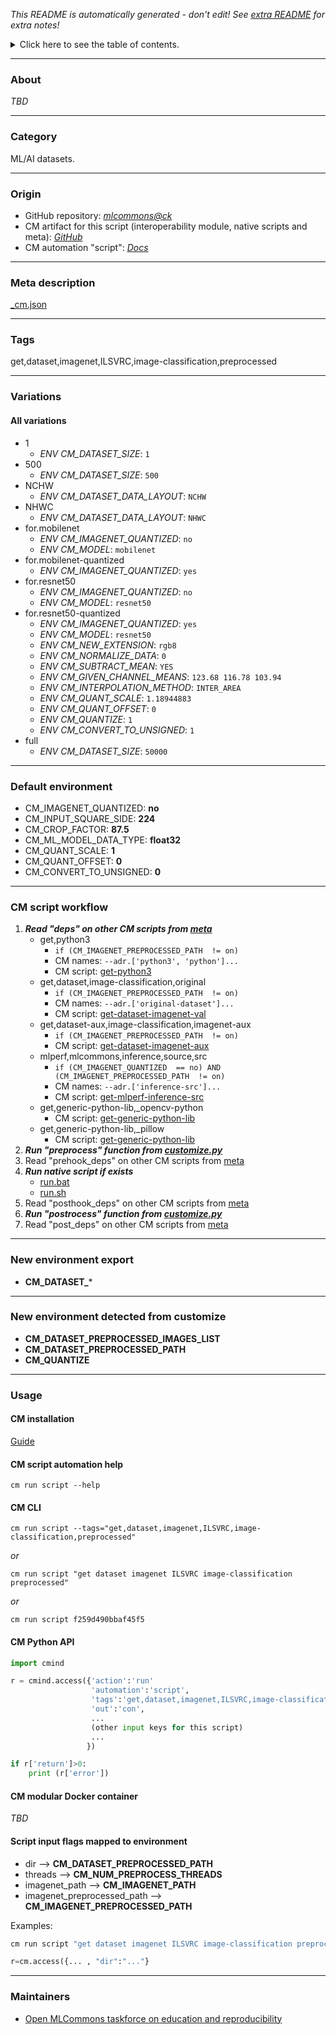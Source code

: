 *This README is automatically generated - don't edit! See [extra README](README-extra.md) for extra notes!*

<details>
<summary>Click here to see the table of contents.</summary>

* [About](#about)
* [Category](#category)
* [Origin](#origin)
* [Meta description](#meta-description)
* [Tags](#tags)
* [Variations](#variations)
  * [ All variations](#all-variations)
* [Default environment](#default-environment)
* [CM script workflow](#cm-script-workflow)
* [New environment export](#new-environment-export)
* [New environment detected from customize](#new-environment-detected-from-customize)
* [Usage](#usage)
  * [ CM installation](#cm-installation)
  * [ CM script automation help](#cm-script-automation-help)
  * [ CM CLI](#cm-cli)
  * [ CM Python API](#cm-python-api)
  * [ CM modular Docker container](#cm-modular-docker-container)
  * [ Script input flags mapped to environment](#script-input-flags-mapped-to-environment)
* [Maintainers](#maintainers)

</details>

___
### About

*TBD*
___
### Category

ML/AI datasets.
___
### Origin

* GitHub repository: *[mlcommons@ck](https://github.com/mlcommons/ck/tree/master/cm-mlops)*
* CM artifact for this script (interoperability module, native scripts and meta): *[GitHub](https://github.com/mlcommons/ck/tree/master/cm-mlops/script/get-preprocessed-dataset-imagenet)*
* CM automation "script": *[Docs](https://github.com/octoml/ck/blob/master/docs/list_of_automations.md#script)*

___
### Meta description
[_cm.json](_cm.json)

___
### Tags
get,dataset,imagenet,ILSVRC,image-classification,preprocessed

___
### Variations
#### All variations
* 1
  - *ENV CM_DATASET_SIZE*: `1`
* 500
  - *ENV CM_DATASET_SIZE*: `500`
* NCHW
  - *ENV CM_DATASET_DATA_LAYOUT*: `NCHW`
* NHWC
  - *ENV CM_DATASET_DATA_LAYOUT*: `NHWC`
* for.mobilenet
  - *ENV CM_IMAGENET_QUANTIZED*: `no`
  - *ENV CM_MODEL*: `mobilenet`
* for.mobilenet-quantized
  - *ENV CM_IMAGENET_QUANTIZED*: `yes`
* for.resnet50
  - *ENV CM_IMAGENET_QUANTIZED*: `no`
  - *ENV CM_MODEL*: `resnet50`
* for.resnet50-quantized
  - *ENV CM_IMAGENET_QUANTIZED*: `yes`
  - *ENV CM_MODEL*: `resnet50`
  - *ENV CM_NEW_EXTENSION*: `rgb8`
  - *ENV CM_NORMALIZE_DATA*: `0`
  - *ENV CM_SUBTRACT_MEAN*: `YES`
  - *ENV CM_GIVEN_CHANNEL_MEANS*: `123.68 116.78 103.94`
  - *ENV CM_INTERPOLATION_METHOD*: `INTER_AREA`
  - *ENV CM_QUANT_SCALE*: `1.18944883`
  - *ENV CM_QUANT_OFFSET*: `0`
  - *ENV CM_QUANTIZE*: `1`
  - *ENV CM_CONVERT_TO_UNSIGNED*: `1`
* full
  - *ENV CM_DATASET_SIZE*: `50000`
___
### Default environment

* CM_IMAGENET_QUANTIZED: **no**
* CM_INPUT_SQUARE_SIDE: **224**
* CM_CROP_FACTOR: **87.5**
* CM_ML_MODEL_DATA_TYPE: **float32**
* CM_QUANT_SCALE: **1**
* CM_QUANT_OFFSET: **0**
* CM_CONVERT_TO_UNSIGNED: **0**
___
### CM script workflow

  1. ***Read "deps" on other CM scripts from [meta](https://github.com/mlcommons/ck/tree/master/cm-mlops/script/get-preprocessed-dataset-imagenet/_cm.json)***
     * get,python3
       * `if (CM_IMAGENET_PREPROCESSED_PATH  != on)`
       * CM names: `--adr.['python3', 'python']...`
       - CM script: [get-python3](https://github.com/mlcommons/ck/tree/master/cm-mlops/script/get-python3)
     * get,dataset,image-classification,original
       * `if (CM_IMAGENET_PREPROCESSED_PATH  != on)`
       * CM names: `--adr.['original-dataset']...`
       - CM script: [get-dataset-imagenet-val](https://github.com/mlcommons/ck/tree/master/cm-mlops/script/get-dataset-imagenet-val)
     * get,dataset-aux,image-classification,imagenet-aux
       * `if (CM_IMAGENET_PREPROCESSED_PATH  != on)`
       - CM script: [get-dataset-imagenet-aux](https://github.com/mlcommons/ck/tree/master/cm-mlops/script/get-dataset-imagenet-aux)
     * mlperf,mlcommons,inference,source,src
       * `if (CM_IMAGENET_QUANTIZED  == no) AND (CM_IMAGENET_PREPROCESSED_PATH  != on)`
       * CM names: `--adr.['inference-src']...`
       - CM script: [get-mlperf-inference-src](https://github.com/mlcommons/ck/tree/master/cm-mlops/script/get-mlperf-inference-src)
     * get,generic-python-lib,_opencv-python
       - CM script: [get-generic-python-lib](https://github.com/mlcommons/ck/tree/master/cm-mlops/script/get-generic-python-lib)
     * get,generic-python-lib,_pillow
       - CM script: [get-generic-python-lib](https://github.com/mlcommons/ck/tree/master/cm-mlops/script/get-generic-python-lib)
  1. ***Run "preprocess" function from [customize.py](https://github.com/mlcommons/ck/tree/master/cm-mlops/script/get-preprocessed-dataset-imagenet/customize.py)***
  1. Read "prehook_deps" on other CM scripts from [meta](https://github.com/mlcommons/ck/tree/master/cm-mlops/script/get-preprocessed-dataset-imagenet/_cm.json)
  1. ***Run native script if exists***
     * [run.bat](https://github.com/mlcommons/ck/tree/master/cm-mlops/script/get-preprocessed-dataset-imagenet/run.bat)
     * [run.sh](https://github.com/mlcommons/ck/tree/master/cm-mlops/script/get-preprocessed-dataset-imagenet/run.sh)
  1. Read "posthook_deps" on other CM scripts from [meta](https://github.com/mlcommons/ck/tree/master/cm-mlops/script/get-preprocessed-dataset-imagenet/_cm.json)
  1. ***Run "postrocess" function from [customize.py](https://github.com/mlcommons/ck/tree/master/cm-mlops/script/get-preprocessed-dataset-imagenet/customize.py)***
  1. Read "post_deps" on other CM scripts from [meta](https://github.com/mlcommons/ck/tree/master/cm-mlops/script/get-preprocessed-dataset-imagenet/_cm.json)
___
### New environment export

* **CM_DATASET_***
___
### New environment detected from customize

* **CM_DATASET_PREPROCESSED_IMAGES_LIST**
* **CM_DATASET_PREPROCESSED_PATH**
* **CM_QUANTIZE**
___
### Usage

#### CM installation
[Guide](https://github.com/mlcommons/ck/blob/master/docs/installation.md)

#### CM script automation help
```cm run script --help```

#### CM CLI
`cm run script --tags="get,dataset,imagenet,ILSVRC,image-classification,preprocessed"`

*or*

`cm run script "get dataset imagenet ILSVRC image-classification preprocessed"`

*or*

`cm run script f259d490bbaf45f5`

#### CM Python API

```python
import cmind

r = cmind.access({'action':'run'
                  'automation':'script',
                  'tags':'get,dataset,imagenet,ILSVRC,image-classification,preprocessed'
                  'out':'con',
                  ...
                  (other input keys for this script)
                  ...
                 })

if r['return']>0:
    print (r['error'])
```

#### CM modular Docker container
*TBD*

#### Script input flags mapped to environment

* dir --> **CM_DATASET_PREPROCESSED_PATH**
* threads --> **CM_NUM_PREPROCESS_THREADS**
* imagenet_path --> **CM_IMAGENET_PATH**
* imagenet_preprocessed_path --> **CM_IMAGENET_PREPROCESSED_PATH**

Examples:

```bash
cm run script "get dataset imagenet ILSVRC image-classification preprocessed" --dir=...
```
```python
r=cm.access({... , "dir":"..."}
```
___
### Maintainers

* [Open MLCommons taskforce on education and reproducibility](https://github.com/mlcommons/ck/blob/master/docs/mlperf-education-workgroup.md)
